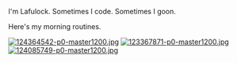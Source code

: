 I'm Lafulock. Sometimes I code. Sometimes I goon.

Here's my morning routines.

[![124364542-p0-master1200.jpg](https://i.postimg.cc/TYLVtPsd/124364542-p0-master1200.jpg)](https://postimg.cc/1fSVtyP2)
[![123367871-p0-master1200.jpg](https://i.postimg.cc/g23vPTd1/123367871-p0-master1200.jpg)](https://postimg.cc/BjQ8TNjC)
[![124085749-p0-master1200.jpg](https://i.postimg.cc/vHJWksRW/124085749-p0-master1200.jpg)](https://postimg.cc/SJG2YHxs)
<!---
lafulock/lafulock is a ✨ special ✨ repository because its `README.md` (this file) appears on your GitHub profile.
You can click the Preview link to take a look at your changes.
--->
